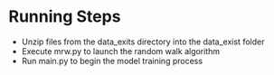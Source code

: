 # Running Steps

* Unzip files from the data_exits directory into the data_exist folder
* Execute mrw.py to launch the random walk algorithm
* Run main.py to begin the model training process
